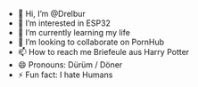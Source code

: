 - 👋 Hi, I’m @Drelbur
- 👀 I’m interested in ESP32
- 🌱 I’m currently learning my life
- 💞️ I’m looking to collaborate on PornHub
- 📫 How to reach me Briefeule aus Harry Potter
- 😄 Pronouns: Dürüm / Döner
- ⚡ Fun fact: I hate Humans

<!---
Drelbur/Drelbur is a ✨ special ✨ repository because its `README.md` (this file) appears on your GitHub profile.
You can click the Preview link to take a look at your changes.
--->
